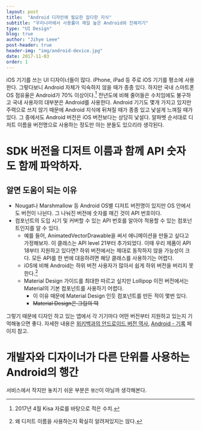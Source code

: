 ```yaml
---
layout: post
title:  "Android 디자인에 필요한 잡다한 지식"
subtitle: "우리나라에서 사용률이 제일 높은 Android와 친해지기"
type: "UI Design"
blog: true
author: "Jihye Leee"
post-header: true
header-img: "img/android-device.jpg"
date: 2017-11-03
order: 1
---
```


iOS 기기를 쓰는 UI 디자이너들이 많다. iPhone, iPad 등 주로 iOS 기기를 평소에 사용한다. 그렇다보니 Android 자체가 익숙하지 않을 때가 종종 있다. 하지만 국내 스마트폰 OS 점유율은 Android가 70% 이상이다.[^1] 전년도에 비해 줄어들은 수치임에도 불구하고 국내 사용자의 대부분은 Android를 사용한다. Android 기기도 몇개 가지고 있지만 주력으로 쓰지 않기 때문에 Android 지식에 뒤쳐질 때가 종종 있고 낯설게 느껴질 때가 있다.
그 중에서도 Android 버전은 iOS 버전보다는 상당히 낯설다. 알파벳 순서대로 디저트 이름을 버전명으로 사용하는 정도만 아는 분들도 있으리라 생각된다.

[^1]: 2017년 4월 Kisa 자료를 바탕으로 적은 수치.
[^2]: 왜 디저트 이름을 사용하는지 확실히 알려져있지는 않다.

# SDK 버전을 디저트 이름과 함께 API 숫자도 함께 파악하자.
## 알면 도움이 되는 이유
* Nougat나 Marshmallow 등 Android OS별 디저트 버전명이 있지만 OS 안에서도 버전이 나뉜다. 그 나눠진 버전에 숫자를 매긴 것이 API 번호이다.
* 컴포넌트의 도입 시기 및 커버할 수 있는 API 번호를 알아야 적용할 수 있는 컴포넌트인지를 알 수 있다.
  * 예를 들어, AnimatedVectorDrawable을 써서 애니메이션을 만들고 싶다고 가정해보자. 이 클래스는 API level 21부터 추가되었다. 이때 우리 제품이 API 18부터 지원하고 있다면? 하위 버전에서는 제대로 동작하지 않을 가능성이 크다. 모든 API를 한 번에 대응하려면 해당 클래스를 사용하기는 어렵다.
  * iOS에 비해 Android는 하위 버전 사용자가 많아서 쉽게 하위 버전을 버리지 못한다.[^2]
  * Material Design 가이드를 최대한 따르고 싶지만 Lollipop 이전 버전에서는 Material의 기본 컴포넌트를 사용하기 어렵다.
    * 이 이유 때문에 Material Design 인듯 컴포넌트를 만든 적이 몇번 있다.
    * ~~Material Design은 그림의 떡~~

그렇기 때문에 디자인 하고 있는 앱에서 각 기기마다 어떤 버전부터 지원하고 있는지 기억해놓으면 좋다. 자세한 내용은 [위키백과의 안드로이드 버전 역사](https://ko.wikipedia.org/wiki/%EC%95%88%EB%93%9C%EB%A1%9C%EC%9D%B4%EB%93%9C_%EB%B2%84%EC%A0%84_%EC%97%AD%EC%82%AC), [Android - 기록](https://www.android.com/history/) 페이지 참고.

[^3]: 그렇다고 해서 업데이트를 잘 하는 iOS에서 하위 버전을 버리는 것도 쉬운 일은 아닐 것이다.



# 개발자와 디자이너가 다른 단위를 사용하는 Android의 행간

서비스에서 작지만 놓치기 쉬운 부분은 `행간`이 아닐까 생각해본다.